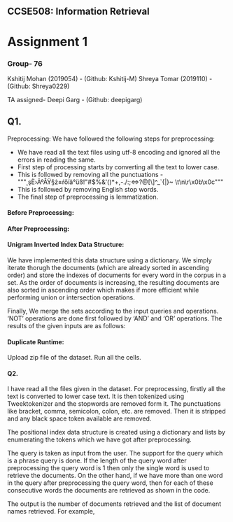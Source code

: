 ## CCSE508: Information Retrieval
# Assignment 1


### Group- 76
Kshitij Mohan (2019054) - (Github: Kshitij-M)
Shreya Tomar (2019110)  - (Github: Shreya0229)

TA assigned- Deepi Garg - (Github: deepigarg)

## Q1. 
Preprocessing: We have followed the following steps for preprocessing:
- We have read all the text files using utf-8 encoding and ignored all the errors in reading the same.
- First step of processing starts by converting all the text to lower case.
- This is followed by removing all the punctuations - """˛şË›ÃºÅŸ§ż±ŕőíä°üß!"#$%&\'()*+,-./:;<=>?@[\\]^_`{|}~ \t\n\r\x0b\x0c"""
- This is followed by removing English stop words.
- The final step of preprocessing is lemmatization.

#### Before Preprocessing:

#### After Preprocessing:


#### Unigram Inverted Index Data Structure:
We have implemented this data structure using a dictionary. We simply iterate thorugh the documents (which are already sorted in ascending order) and store the indexes of documents for every word in the corpus in a set. As the order of documents is increasing, the resulting documents are also sorted in ascending order which makes if more efficient while performing union or intersection operations.


Finally, We merge the sets according to the input queries and operations. ‘NOT’ operations are done first followed by ‘AND’ and ‘OR’ operations.
The results of the given inputs are as follows:


#### Duplicate Runtime:
Upload zip file of the dataset.
Run all the cells.

#### Q2. 
I have read all the files given in the dataset. For preprocessing, firstly all the text is converted to lower case text. It is then tokenized using Tweektokenizer and the stopwords are removed form it. The punctuations like bracket, comma, semicolon, colon, etc. are removed. Then it is stripped and any black space token available are removed. 

The positional index data structure is created using a dictionary and lists by enumerating the tokens which we have got after preprocessing.

 
The query is taken as input from the user. The support for the query which is a phrase query is done. If the length of the query word after preprocessing the query word is 1 then only the single word is used to retrieve the documents. 
On the other hand, if we have more than one word in the query after preprocessing the query word, then for each of these consecutive words the documents are retrieved as shown in the code. 

The output is the number of documents retrieved and the list of document names retrieved.
For example, 





